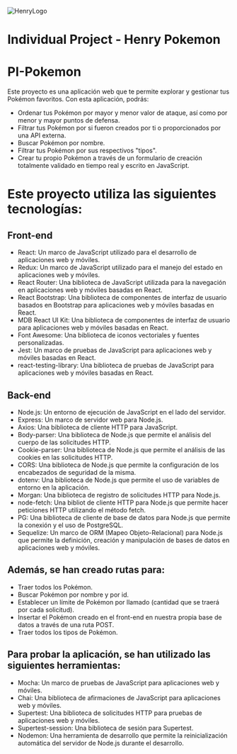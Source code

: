 ![HenryLogo](https://d31uz8lwfmyn8g.cloudfront.net/Assets/logo-henry-white-lg.png)

# Individual Project - Henry Pokemon

# PI-Pokemon

Este proyecto es una aplicación web que te permite explorar y gestionar tus Pokémon favoritos. Con esta aplicación, podrás:

- Ordenar tus Pokémon por mayor y menor valor de ataque, así como por menor y mayor puntos de defensa.
- Filtrar tus Pokémon por si fueron creados por ti o proporcionados por una API externa.
- Buscar Pokémon por nombre.
- Filtrar tus Pokémon por sus respectivos "tipos".
- Crear tu propio Pokémon a través de un formulario de creación totalmente validado en tiempo real y escrito en JavaScript.

# Este proyecto utiliza las siguientes tecnologías:

## Front-end

- React: Un marco de JavaScript utilizado para el desarrollo de aplicaciones web y móviles.
- Redux: Un marco de JavaScript utilizado para el manejo del estado en aplicaciones web y móviles.
- React Router: Una biblioteca de JavaScript utilizada para la navegación en aplicaciones web y móviles basadas en React.
- React Bootstrap: Una biblioteca de componentes de interfaz de usuario basados en Bootstrap para aplicaciones web y móviles basadas en React.
- MDB React UI Kit: Una biblioteca de componentes de interfaz de usuario para aplicaciones web y móviles basadas en React.
- Font Awesome: Una biblioteca de iconos vectoriales y fuentes personalizadas.
- Jest: Un marco de pruebas de JavaScript para aplicaciones web y móviles basadas en React.
- react-testing-library: Una biblioteca de pruebas de JavaScript para aplicaciones web y móviles basadas en React.

## Back-end

- Node.js: Un entorno de ejecución de JavaScript en el lado del servidor.
- Express: Un marco de servidor web para Node.js.
- Axios: Una biblioteca de cliente HTTP para JavaScript.
- Body-parser: Una biblioteca de Node.js que permite el análisis del cuerpo de las solicitudes HTTP.
- Cookie-parser: Una biblioteca de Node.js que permite el análisis de las cookies en las solicitudes HTTP.
- CORS: Una biblioteca de Node.js que permite la configuración de los encabezados de seguridad de la misma.
- dotenv: Una biblioteca de Node.js que permite el uso de variables de entorno en la aplicación.
- Morgan: Una biblioteca de registro de solicitudes HTTP para Node.js.
- node-fetch: Una bibliot de cliente HTTP para Node.js que permite hacer peticiones HTTP utilizando el método fetch.
- PG: Una biblioteca de cliente de base de datos para Node.js que permite la conexión y el uso de PostgreSQL.
- Sequelize: Un marco de ORM (Mapeo Objeto-Relacional) para Node.js que permite la definición, creación y manipulación de bases de datos en aplicaciones web y móviles.

## Además, se han creado rutas para:

- Traer todos los Pokémon.
- Buscar Pokémon por nombre y por id.
- Establecer un límite de Pokémon por llamado (cantidad que se traerá por cada solicitud).
- Insertar el Pokémon creado en el front-end en nuestra propia base de datos a través de una ruta POST.
- Traer todos los tipos de Pokémon.

## Para probar la aplicación, se han utilizado las siguientes herramientas:

- Mocha: Un marco de pruebas de JavaScript para aplicaciones web y móviles.
- Chai: Una biblioteca de afirmaciones de JavaScript para aplicaciones web y móviles.
- Supertest: Una biblioteca de solicitudes HTTP para pruebas de aplicaciones web y móviles.
- Supertest-session: Una biblioteca de sesión para Supertest.
- Nodemon: Una herramienta de desarrollo que permite la reinicialización automática del servidor de Node.js durante el desarrollo.
